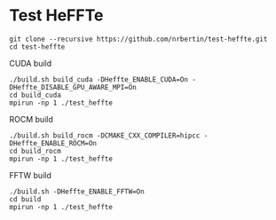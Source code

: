 # Test HeFFTe
```
git clone --recursive https://github.com/nrbertin/test-heffte.git
cd test-heffte
```

CUDA build
```
./build.sh build_cuda -DHeffte_ENABLE_CUDA=On -DHeffte_DISABLE_GPU_AWARE_MPI=On
cd build_cuda
mpirun -np 1 ./test_heffte
```

ROCM build
```
./build.sh build_rocm -DCMAKE_CXX_COMPILER=hipcc -DHeffte_ENABLE_ROCM=On
cd build_rocm
mpirun -np 1 ./test_heffte
```

FFTW build
```
./build.sh -DHeffte_ENABLE_FFTW=On
cd build
mpirun -np 1 ./test_heffte
```
